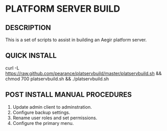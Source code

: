 # PLATFORM SERVER BUILD

## DESCRIPTION

This is a set of scripts to assist in building an Aegir platform server.

## QUICK INSTALL

curl -L https://raw.github.com/pearance/platservbuild/master/platservbuild.sh && chmod 700 platservbuild.sh && ./platservbuild.sh

## POST INSTALL MANUAL PROCEDURES

1. Update admin client to adminstration.
2. Configure backup settings.
3. Rename user roles and set permissions.
4. Configure the primary menu.

